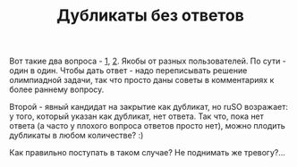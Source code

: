 ﻿---
title: "Дубликаты без ответов"
se.owner.user_id: 195342
se.owner.display_name: "Harry"
se.owner.link: "https://ru.meta.stackoverflow.com/users/195342/harry"
se.link: "https://ru.meta.stackoverflow.com/questions/10953/%d0%94%d1%83%d0%b1%d0%bb%d0%b8%d0%ba%d0%b0%d1%82%d1%8b-%d0%b1%d0%b5%d0%b7-%d0%be%d1%82%d0%b2%d0%b5%d1%82%d0%be%d0%b2"
se.question_id: 10953
se.post_type: question
---
<p>Вот такие два вопроса - <a href="https://ru.stackoverflow.com/q/1193032/195342">1</a>, <a href="https://ru.stackoverflow.com/q/1193147/195342">2</a>. Якобы от разных пользователей. По сути - один в один. Чтобы дать ответ - надо переписывать решение олимпиадной задачи, так что просто даны советы в комментариях к более раннему вопросу.</p>
<p>Второй - явный кандидат на закрытие как дубликат, но ruSO возражает: у того, который указан как дубликат, нет ответа. Так что, пока нет ответа (а часто у плохого вопроса ответов просто нет), можно плодить дубликаты в любом количестве? :)</p>
<p>Как правильно поступать в таком случае? Не поднимать же тревогу?...</p>
